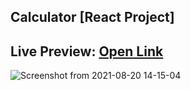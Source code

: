 ## Calculator [React Project]

## Live Preview: [Open Link](https://maheshsangeet.github.io/calculator/)

![Screenshot from 2021-08-20 14-15-04](https://user-images.githubusercontent.com/74812363/130207276-ba33fd2a-5f94-463e-8275-41d271dbf06d.png)





